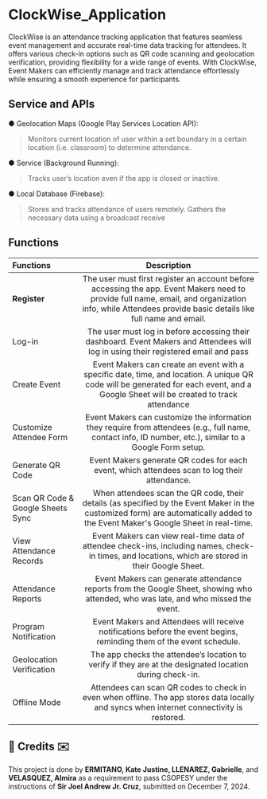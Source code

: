# ClockWise_Application
ClockWise is an attendance tracking application that features seamless event management and accurate real-time data tracking for attendees. It offers various check-in options such as QR code scanning and geolocation verification, providing flexibility for a wide range of events. With ClockWise, Event Makers can efficiently manage and track attendance effortlessly while ensuring a smooth experience for participants.

## Service and APIs
● Geolocation Maps (Google Play Services Location API):

> Monitors current location of user within a set boundary in a certain location (i.e. classroom) to
determine attendance.

● Service (Background Running):

> Tracks user’s location even if the app is closed or inactive.

● Local Database (Firebase):

> Stores and tracks attendance of users remotely. Gathers the necessary data using a broadcast receive

## Functions
| Functions |  Description  |
|:-----|:--------:|
| **Register**   | The user must first register an account before accessing the app. Event Makers need to provide full name, email, and organization info, while Attendees provide basic details like full name and email. |
| Log-in   |  The user must log in before accessing their dashboard. Event Makers and Attendees will log in using their registered email and pass  |
| Create Event   | Event Makers can create an event with a specific date, time, and location. A unique QR code will be generated for each event, and a Google Sheet will be created to track attendance |
| Customize Attendee Form   | Event Makers can customize the information they require from attendees (e.g., full name, contact info, ID number, etc.), similar to a Google Form setup. |
| Generate QR Code   | Event Makers generate QR codes for each event, which attendees scan to log their attendance. |
| Scan QR Code & Google Sheets Sync   | When attendees scan the QR code, their details (as specified by the Event Maker in the customized form) are automatically added to the Event Maker's Google Sheet in real-time. |
| View Attendance Records   | Event Makers can view real-time data of attendee check-ins, including names, check-in times, and locations, which are stored in their Google Sheet. |
| Attendance Reports   | Event Makers can generate attendance reports from the Google Sheet, showing who attended, who was late, and who missed the event. |
| Program Notification   | Event Makers and Attendees will receive notifications before the event begins, reminding them of the event schedule. |
| Geolocation Verification   | The app checks the attendee’s location to verify if they are at the designated location during check-in. |
| Offline Mode   | Attendees can scan QR codes to check in even when offline. The app stores data locally and syncs when internet connectivity is restored. |

<h2>💌 Credits ✉️</h2>
This project is done by <b>ERMITANO, Kate Justine, LLENAREZ, Gabrielle</b>, and <b>VELASQUEZ, Almira</b> as a requirement to pass CSOPESY under the instructions of <b>Sir Joel Andrew Jr. Cruz</b>, submitted on December 7, 2024.
